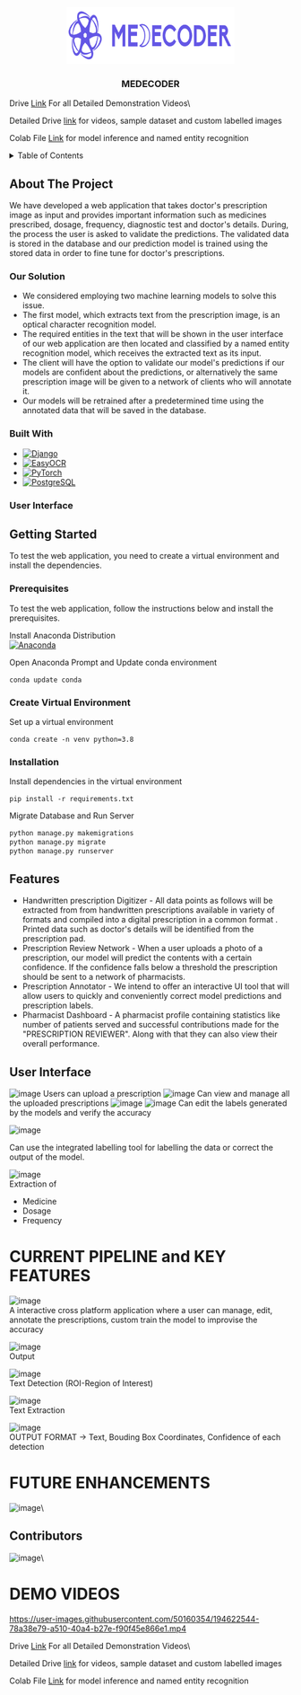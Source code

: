 <!-- PROJECT LOGO AND NAME -->
<div align="center">
    <a href="https://github.com/adityarajsahu/Medecoder.git">
        <img src="images\logo.png" alt="Logo" width="300" height="100">
    </a>
    <h3 align="center"><strong>MEDECODER</strong></h3>
</div>


Drive [Link](https://drive.google.com/drive/folders/1DMAMYevGo-9VnQH9aWVw3m8p7rgYQTVx?usp=sharing) For all Detailed Demonstration Videos\

Detailed Drive [link](https://drive.google.com/drive/folders/1ERX8f61c84qE4wq6BxO0-LNwpX3V94T0?usp=sharing) for videos, sample dataset and custom labelled images

Colab File [Link](https://colab.research.google.com/drive/1IHl6lvJBVxV8_cZEMxpM1vfRlLyaoC0m?usp=sharing) for model inference and named entity recognition

<!-- TABLE OF CONTENTS -->
<details>
  <summary>Table of Contents</summary>
  <ol>
    <li>
      <a href="#about-the-project">About The Project</a>
      <ul>
        <li><a href="#our-solution">Our Solution</a></li>
        <li><a href="#built-with">Built With</a></li>
        <li><a href="#user-interface">User Interface</a></li>
      </ul>
    </li>
    <li>
      <a href="#getting-started">Getting Started</a>
      <ul>
        <li><a href="#prerequisites">Create virtual environment</a></li>
        <li><a href="#create-virtual-environment">Create virtual environment</a></li>
        <li><a href="#installation">Installation</a></li>
      </ul>
    </li>
    <li><a href="#contributors">Contributors</a></li>
  </ol>
</details>

<!-- ABOUT THE PROJECT -->
## About The Project

We have developed a web application that takes doctor's prescription image as input and provides important information such as medicines prescribed, dosage, frequency, diagnostic test and doctor's details. During, the process the user is asked to validate the predictions. The validated data is stored in the database and our prediction model is trained using the stored data in order to fine tune for doctor's prescriptions.

### Our Solution
* We considered employing two machine learning models to solve this issue. 
* The first model, which extracts text from the prescription image, is an optical character recognition model. 
* The required entities in the text that will be shown in the user interface of our web application are then located and classified by a named entity recognition model, which receives the extracted text as its input. 
* The client will have the option to validate our model's predictions if our models are confident about the predictions, or alternatively the same prescription image will be given to a network of clients who will annotate it. 
* Our models will be retrained after a predetermined time using the annotated data that will be saved in the database.

### Built With

* [![Django][Django-image]][Django-url]
* [![EasyOCR][easyocr-image]][easyocr-image]
* [![PyTorch][pytorch-image]][pytorch-url]
* [![PostgreSQL][postgresql-image]][postgresql-url]

### User Interface



<!-- PREREQUISITES AND INSTALLATIONS -->
## Getting Started
To test the web application, you need to create a virtual environment and install the dependencies.

### Prerequisites 
To test the web application, follow the instructions below and install the prerequisites.

Install Anaconda Distribution <br>
[![Anaconda][Anaconda-image]][Anaconda-url]

Open Anaconda Prompt and Update conda environment
```
conda update conda
```

### Create Virtual Environment
Set up a virtual environment
```
conda create -n venv python=3.8
```
### Installation

Install dependencies in the virtual environment
```
pip install -r requirements.txt
``` 

Migrate Database and Run Server

```
python manage.py makemigrations
python manage.py migrate
python manage.py runserver
``` 
## Features

* Handwritten prescription Digitizer - All data points as follows  will be extracted from from handwritten prescriptions available in variety of formats and compiled into a digital prescription in a common format . Printed data such as doctor's details will be identified from the prescription pad.
* Prescription Review Network - When a user uploads a photo of a prescription, our model will predict the contents with a certain confidence. If the confidence falls below a threshold the prescription should be sent to a network of pharmacists. 
* Prescription Annotator - We intend to offer an interactive UI tool that will allow users to quickly and conveniently correct model predictions and prescription labels.
* Pharmacist Dashboard - A pharmacist profile containing statistics like number of patients  served and successful contributions made for the "PRESCRIPTION REVIEWER".  Along with that they can also view their overall performance. 

## User Interface
![image](https://user-images.githubusercontent.com/86679234/194603489-4844da61-c69c-4915-b864-0a3c9927ca10.png)
Users can upload a prescription
![image](https://user-images.githubusercontent.com/86679234/194603557-3ff2da97-7c45-422a-99d2-b1571eca82a8.png)
Can view and manage all the uploaded prescriptions
![image](https://user-images.githubusercontent.com/86679234/194603588-f79d7ce5-31ae-4b50-a3f2-0f3819175a2f.png)
![image](https://user-images.githubusercontent.com/86679234/194603686-3c5c0799-42eb-4cac-bc66-da4e64b7aa61.png)
Can edit the labels generated by the models and verify the accuracy

![image](https://user-images.githubusercontent.com/50160354/194611781-62919cb9-6d1d-4e78-b7c6-7d1f1b82415b.png)

Can use the integrated labelling tool for labelling the data or correct the output of the model.

![image](https://user-images.githubusercontent.com/50160354/194611819-5e48eba3-d747-42f8-a802-6e948d218254.png)\
Extraction of 
* Medicine
* Dosage
* Frequency

# CURRENT PIPELINE and KEY FEATURES

![image](https://user-images.githubusercontent.com/50160354/194613494-eda7958b-bdc9-44cf-bb64-325bb255dd80.png)\
A interactive cross platform application where a user can manage, edit, annotate the prescriptions, custom train the model to improvise the accuracy

![image](https://user-images.githubusercontent.com/50160354/194613996-ff77c67f-dde5-429d-8b93-672a2527ee59.png)\
Output 

![image](https://user-images.githubusercontent.com/50160354/194614677-770f7df9-fe7d-4898-a334-2407f1e41401.png)\
Text Detection (ROI-Region of Interest)

![image](https://user-images.githubusercontent.com/50160354/194614800-87df8758-f253-4364-9d53-d2d154f2cb51.png)\
Text Extraction

![image](https://user-images.githubusercontent.com/50160354/194615035-7198f3c3-dc0d-4b70-8aa4-5e9b02fa65eb.png)\
OUTPUT FORMAT -> Text, Bouding Box Coordinates, Confidence of each detection


# FUTURE ENHANCEMENTS
![image](https://user-images.githubusercontent.com/50160354/194613566-afa249a7-93a4-41e1-8cf4-a562a2fec86d.png)\



## Contributors
![image](https://user-images.githubusercontent.com/64356997/194586209-4085aa84-6e8a-4be8-b201-47cc9cfd5f6b.png)\

# DEMO VIDEOS


https://user-images.githubusercontent.com/50160354/194622544-78a38e79-a510-40a4-b27e-f90f45e866e1.mp4




Drive [Link](https://drive.google.com/drive/folders/1DMAMYevGo-9VnQH9aWVw3m8p7rgYQTVx?usp=sharing) For all Detailed Demonstration Videos\

Detailed Drive [link](https://drive.google.com/drive/folders/1ERX8f61c84qE4wq6BxO0-LNwpX3V94T0?usp=sharing) for videos, sample dataset and custom labelled images

Colab File [Link](https://colab.research.google.com/drive/1IHl6lvJBVxV8_cZEMxpM1vfRlLyaoC0m?usp=sharing) for model inference and named entity recognition

<!-- MARKDOWN LINKS & IMAGES -->
[Django-image]: https://img.shields.io/badge/django-000000?style=for-the-badge&logo=django&logoColor=white
[Django-url]: https://www.djangoproject.com/
[easyocr-image]: https://img.shields.io/badge/EasyOCR-20232A?style=for-the-badge&logo=easyocr&logoColor=61DAFB
[easyocr-url]: https://github.com/JaidedAI/EasyOCR
[pytorch-image]: https://img.shields.io/badge/PyTorch-35495E?style=for-the-badge&logo=pytorch&logoColor=4FC08D
[pytorch-url]: https://pytorch.org/
[postgresql-image]: https://img.shields.io/badge/PostgreSQL-4A4A55?style=for-the-badge&logo=postgresql&logoColor=white
[postgresql-url]: https://www.postgresql.org/
[Anaconda-image]: https://img.shields.io/badge/Anaconda-563D7C?style=for-the-badge&logo=anaconda&logoColor=white
[Anaconda-url]: https://repo.anaconda.com/archive/Anaconda3-2022.05-Windows-x86_64.exe
